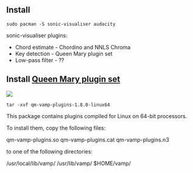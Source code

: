 ## Install 

```shell
sudo pacman -S sonic-visualiser audacity
```

sonic-visualiser plugins:

* Chord estimate - Chordino and NNLS Chroma
* Key detection - Queen Mary plugin set
* Low-pass filter - ??

## Install [Queen Mary plugin set](https://www.vamp-plugins.org/download.html?platform=linux64&search=Queen+Mary+plugin+set&go=Go)

![](https://i.imgur.com/jlc2qeY.png)

```shell
tar -xvf qm-vamp-plugins-1.8.0-linux64
```

This package contains plugins compiled for Linux on 64-bit processors.

To install them, copy the following files:

   qm-vamp-plugins.so
   qm-vamp-plugins.cat
   qm-vamp-plugins.n3

to one of the following directories:

   /usr/local/lib/vamp/
   /usr/lib/vamp/
   $HOME/vamp/

